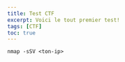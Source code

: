 ```yaml
---
title: Test CTF
excerpt: Voici le tout premier test!
tags: [CTF]
toc: true
---
```


```
nmap -sSV <ton-ip>
```
